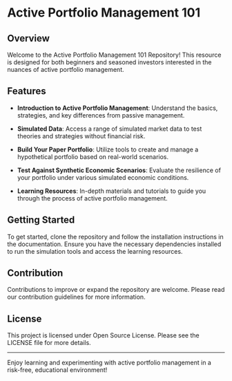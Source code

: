 # Active Portfolio Management 101

## Overview

Welcome to the Active Portfolio Management 101 Repository! This resource is designed for both beginners and seasoned investors interested in the nuances of active portfolio management. 

## Features

- **Introduction to Active Portfolio Management**: Understand the basics, strategies, and key differences from passive management.

- **Simulated Data**: Access a range of simulated market data to test theories and strategies without financial risk.

- **Build Your Paper Portfolio**: Utilize tools to create and manage a hypothetical portfolio based on real-world scenarios.

- **Test Against Synthetic Economic Scenarios**: Evaluate the resilience of your portfolio under various simulated economic conditions.

- **Learning Resources**: In-depth materials and tutorials to guide you through the process of active portfolio management.

## Getting Started

To get started, clone the repository and follow the installation instructions in the documentation. Ensure you have the necessary dependencies installed to run the simulation tools and access the learning resources.

## Contribution

Contributions to improve or expand the repository are welcome. Please read our contribution guidelines for more information.

## License

This project is licensed under Open Source License. Please see the LICENSE file for more details.

---

Enjoy learning and experimenting with active portfolio management in a risk-free, educational environment!
